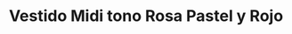 ---
id: vestido-sweet-pink
title: Vestido Midi tono Rosa Pastel y Rojo
regularPrice: 70.75
price: 56.60
image: 
    - vestido-sweet-pink-1.webp
    - vestido-sweet-pink-2.webp
description: Vestido midi, cuello V, manga corta, elástico en cintura.
material: Algodón
sizes: 
- S
creationDate: "2025/02/01"
isSale: true
isStock: true
startDate: "2025-02-11"
endDate: "2025-02-15"
---